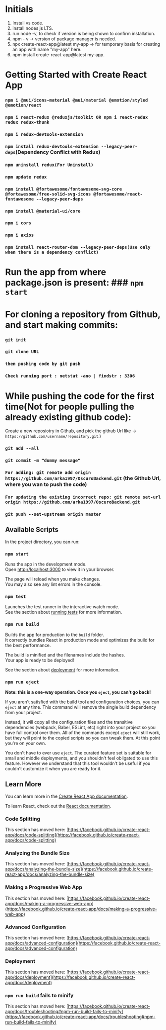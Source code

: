 # Initials
1) Install vs code.
2) install nodes js LTS.
3) run node -v, to check if version is being shown to confirm installation.
4) npm - v -> version of package manager is needed.
5) npx create-react-app@latest my-app -> for temporary basis for creating an app with name "my-app" here.
6) npm install create-react-app@latest my-app.

# Getting Started with Create React App

### `npm i @mui/icons-material @mui/material @emotion/styled @emotion/react`
### `npm i react-redux @reduxjs/toolkit OR npm i react-redux redux redux-thunk`
### `npm i redux-devtools-extension`
### `npm install redux-devtools-extension --legacy-peer-deps`(Dependency Conflict with Redux)
### `npm uninstall redux(For Uninstall)`
### `npm update redux`
### `npm install @fortawesome/fontawesome-svg-core @fortawesome/free-solid-svg-icons @fortawesome/react-fontawesome --legacy-peer-deps`
### `npm install @material-ui/core`
### `npm i cors`
### `npm i axios`
### `npm install react-router-dom --legacy-peer-deps(Use only when there is a dependency conflict)`

# Run the app from where package.json is present: ### `npm start`

# For cloning a repository from Github, and start making commits:

### `git init`  
### `git clone URL`
### `then pushing code by git push`
### `Check running port : netstat -ano | findstr : 3306`  

# While pushing the code for the first time(Not for people pulling the already existing github code):

Create a new reposiotry in Github, and pick the github Url like -> `https://github.com/username/repository.git`.\

### `git add --all`
### `git commit -m "dummy message"`
### `For adding: git remote add origin https://github.com/arka1997/OscuroBackend.git` (the Github Url, where you wan to push the code)
### `For updating the existing incorrect repo: git remote set-url origin https://github.com/arka1997/OscuroBackend.git`
### `git push --set-upstream origin master`

## Available Scripts

In the project directory, you can run:

### `npm start`

Runs the app in the development mode.\
Open [http://localhost:3000](http://localhost:3000) to view it in your browser.

The page will reload when you make changes.\
You may also see any lint errors in the console.

### `npm test`

Launches the test runner in the interactive watch mode.\
See the section about [running tests](https://facebook.github.io/create-react-app/docs/running-tests) for more information.

### `npm run build`

Builds the app for production to the `build` folder.\
It correctly bundles React in production mode and optimizes the build for the best performance.

The build is minified and the filenames include the hashes.\
Your app is ready to be deployed!

See the section about [deployment](https://facebook.github.io/create-react-app/docs/deployment) for more information.

### `npm run eject`

**Note: this is a one-way operation. Once you `eject`, you can't go back!**

If you aren't satisfied with the build tool and configuration choices, you can `eject` at any time. This command will remove the single build dependency from your project.

Instead, it will copy all the configuration files and the transitive dependencies (webpack, Babel, ESLint, etc) right into your project so you have full control over them. All of the commands except `eject` will still work, but they will point to the copied scripts so you can tweak them. At this point you're on your own.

You don't have to ever use `eject`. The curated feature set is suitable for small and middle deployments, and you shouldn't feel obligated to use this feature. However we understand that this tool wouldn't be useful if you couldn't customize it when you are ready for it.

## Learn More

You can learn more in the [Create React App documentation](https://facebook.github.io/create-react-app/docs/getting-started).

To learn React, check out the [React documentation](https://reactjs.org/).

### Code Splitting

This section has moved here: [https://facebook.github.io/create-react-app/docs/code-splitting](https://facebook.github.io/create-react-app/docs/code-splitting)

### Analyzing the Bundle Size

This section has moved here: [https://facebook.github.io/create-react-app/docs/analyzing-the-bundle-size](https://facebook.github.io/create-react-app/docs/analyzing-the-bundle-size)

### Making a Progressive Web App

This section has moved here: [https://facebook.github.io/create-react-app/docs/making-a-progressive-web-app](https://facebook.github.io/create-react-app/docs/making-a-progressive-web-app)

### Advanced Configuration

This section has moved here: [https://facebook.github.io/create-react-app/docs/advanced-configuration](https://facebook.github.io/create-react-app/docs/advanced-configuration)

### Deployment

This section has moved here: [https://facebook.github.io/create-react-app/docs/deployment](https://facebook.github.io/create-react-app/docs/deployment)

### `npm run build` fails to minify

This section has moved here: [https://facebook.github.io/create-react-app/docs/troubleshooting#npm-run-build-fails-to-minify](https://facebook.github.io/create-react-app/docs/troubleshooting#npm-run-build-fails-to-minify)
